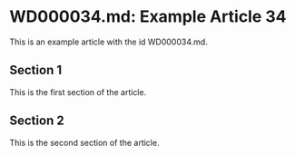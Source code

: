 # WD000034.md: Example Article 34

This is an example article with the id WD000034.md.
## Section 1

This is the first section of the article.
## Section 2

This is the second section of the article.
